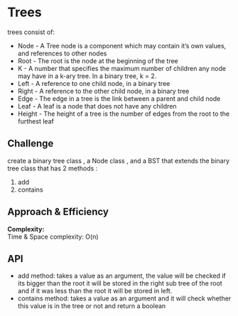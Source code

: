 # Trees

trees consist of:  
- Node - A Tree node is a component which may contain it’s own values, and references to other nodes
- Root - The root is the node at the beginning of the tree
- K - A number that specifies the maximum number of children any node may have in a k-ary tree. In a binary tree, k = 2.
- Left - A reference to one child node, in a binary tree
- Right - A reference to the other child node, in a binary tree
- Edge - The edge in a tree is the link between a parent and child node
- Leaf - A leaf is a node that does not have any children
- Height - The height of a tree is the number of edges from the root to the furthest leaf


## Challenge

create a binary tree class , a Node class , and a BST that extends the binary tree class that has 2 methods :  
1. add
2. contains

## Approach & Efficiency

**Complexity:**  
Time & Space complexity: O(n)

## API

- add method: takes a value as an argument, the value will be checked if its bigger than the root it will be stored in the right sub tree of the root and if it was less than the root it will be stored in left.  
- contains method: takes a value as an argument and it will check whether this value is in the tree or not and return a boolean
